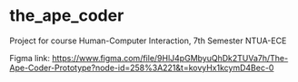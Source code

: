# the_ape_coder

Project for course Human-Computer Interaction, 7th Semester NTUA-ECE

Figma link: https://www.figma.com/file/9HlJ4pGMbyuQhDk2TUVa7h/The-Ape-Coder-Prototype?node-id=258%3A221&t=kovyHx1kcymD4Bec-0
